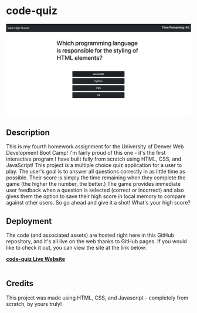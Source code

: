 # code-quiz

![screenshot of website](screenshot.png)

## Description

This is my fourth homework assignment for the University of Denver Web Development Boot Camp! I'm fairly proud of this one - it's the first interactive program I have built fully from scratch using HTML, CSS, and JavaScript!
This project is a multiple choice quiz application for a user to play. The user's goal is to answer all questions correctly in as little time as possible. Their score is simply the time remaining when they complete the game (the higher the number, the better.) The game provides immediate user feedback when a question is selected (correct or incorrect) and also gives them the option to save their high score in local memory to compare against other users.
So go ahead and give it a shot! What's your high score?

## Deployment

The code (and associated assets) are hosted right here in this GitHub repository, and it's all live on the web thanks to GitHub pages. If you would like to check it out, you can view the site at the link below:

<a href="https://lukeoxner.github.io/code-quiz" target="_blank"><b>code-quiz Live Website</b></a>
<br><br>

## Credits

This project was made using HTML, CSS, and Javascript - completely from scratch, by yours truly! <br>
